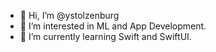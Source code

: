 - 👋 Hi, I’m @ystolzenburg
- 👀 I’m interested in ML and App Development.
- 🌱 I’m currently learning Swift and SwiftUI.

<!---
ystolzenburg/ystolzenburg is a ✨ special ✨ repository because its `README.md` (this file) appears on your GitHub profile.
You can click the Preview link to take a look at your changes.
--->
